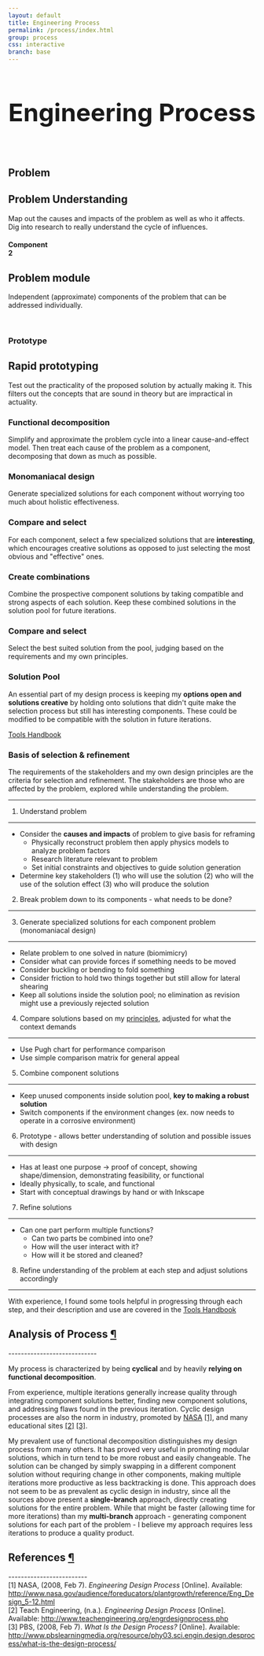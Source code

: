 ```yaml
---
layout: default
title: Engineering Process 
permalink: /process/index.html
group: process
css: interactive
branch: base
---
```

<script src="//ajax.googleapis.com/ajax/libs/jquery/1.10.2/jquery.min.js"></script>
<script>
function is_touch_device() {
  return 'ontouchstart' in window
      || 'onmsgesturechange' in window;
};
$(document).ready(function() {
    if (is_touch_device()) {
		$('.hover').bind('click', function(mobile) {
			$('.mobile_hover').removeClass("mobile_hover");
			mobile.preventDefault();
			$(this).toggleClass('mobile_hover');
		});
	}
});
</script>
<h1 style="text-align:center;font-size:50px;">Engineering Process</h1>
<div class="holder">
	<div class="hot-spots">
		<div class="hot-spot hover" id="problem"><br><h2>Problem</h2>
			<div class="info">
				<h2>Problem Understanding</h2>
				<p>Map out the causes and impacts of the problem as well as who it affects.
				Dig into research to really understand the cycle of influences.</p>
			</div>
		</div>
		<div class="hot-spot hover" id="component"><h4>Component<br> 2</h4>
			<div class="info">
				<h2>Problem module</h2>
				<p>Independent (approximate) components of the problem that can be addressed individually.</p>
			</div>
		</div>
		<div class="hot-spot hover" id="prototype"><br><h3>Prototype</h3>
			<div class="info">
				<h2>Rapid prototyping</h2>
				<p>Test out the practicality of the proposed solution by actually making it. This filters out
				the concepts that are sound in theory but are impractical in actuality.</p>
			</div>
		</div>
		<div class="text-spot hover" id="func"><h3>Functional decomposition</h3>
			<div class="info info_txt">
				<p>Simplify and approximate the problem cycle into a linear cause-and-effect model.
				Then treat each cause of the problem as a component, decomposing that down as much as possible.</p>
			</div>
		</div>
		<div class="text-spot hover" id="monomaniac"><h3>Monomaniacal design</h3>
			<div class="info info_txt">
				<p>Generate specialized solutions for each component without worrying too much about holistic effectiveness.</p>
			</div>
		</div>
		<div class="text-spot hover" id="compare"><h3>Compare and select</h3>
			<div class="info info_txt">
				<p>For each component, select a few specialized solutions that are <b>interesting</b>, which encourages
				creative solutions as opposed to just selecting the most obvious and "effective" ones.</p>
			</div>
		</div>
		<div class="text-spot hover" id="generate"><h3>Create combinations</h3>
			<div class="info info_txt">
				<p>Combine the prospective component solutions by taking compatible and strong aspects of each solution.
				Keep these combined solutions in the solution pool for future iterations.</p>
			</div>
		</div>
		<div class="text-spot hover" id="compare_2"><h3>Compare and select</h3>
			<div class="info info_txt">
				<p>Select the best suited solution from the pool, judging based on the requirements and my own principles.</p>
			</div>
		</div>
		<div class="text-spot hover" id="pool"><h3>Solution Pool</h3>
			<div class="info info_txt info_down">
				<p>An essential part of my design process is keeping my <b>options open and solutions creative</b> by holding onto
				solutions that didn't quite make the selection process but still has interesting components. These could
				be modified to be compatible with the solution in future iterations.</p>
			</div>
		</div>
		<a id="handbook-diagram" href="/portfolio/handbook/" class="handbook">Tools Handbook</a>
	</div>
		<div id="patch">
			<div class="text-spot hover" id="basis"><h3>Basis of selection & refinement</h3>
			<div class="info info_txt info_down">
				<p>The requirements of the stakeholders and my own design principles are the criteria for selection and refinement.
				The stakeholders are those who are affected by the problem, explored while understanding the problem.</p>
			</div>
		</div>
	</div>
</div>



--------------------------


 1. Understand problem
----------------------------
   - Consider the **causes and impacts** of problem to give basis for reframing
     - Physically reconstruct problem then apply physics models to analyze problem factors
	 - Research literature relevant to problem 
	 - Set initial constraints and objectives to guide solution generation
   - Determine key stakeholders (1) who will use the solution (2) who will the use of the solution effect (3) who will produce the solution
   
 2. Break problem down to its components - what needs to be done?
---------------------------
 
 3. Generate specialized solutions for each component problem (monomaniacal design)
------------------------------
   - Relate problem to one solved in nature (biomimicry)
   - Consider what can provide forces if something needs to be moved
   - Consider buckling or bending to fold something
   - Consider friction to hold two things together but still allow for lateral shearing
   - Keep all solutions inside the solution pool; no elimination as revision might use a previously rejected solution
   
 4. Compare solutions based on my [principles](/portfolio/principles.html), adjusted for what the context demands
------------------------------
 - Use Pugh chart for performance comparison 
 - Use simple comparison matrix for general appeal

 5. Combine component solutions
---------------------------
 - Keep unused components inside solution pool, **key to making a robust solution**
 - Switch components if the environment changes (ex. now needs to operate in a corrosive environment)
 
 6. Prototype - allows better understanding of solution and possible issues with design
----------------------------
 - Has at least one purpose -> proof of concept, showing shape/dimension, demonstrating feasibility, or functional
 - Ideally physically, to scale, and functional
 - Start with conceptual drawings by hand or with Inkscape
   

 7. Refine solutions
----------------------------
 - Can one part perform multiple functions?
   - Can two parts be combined into one?
   - How will the user interact with it?
   - How will it be stored and cleaned?
   
 8. Refine understanding of the problem at each step and adjust solutions accordingly
----------------------------
 With experience, I found some tools helpful in progressing through each step, and their description and use are covered in the
 <a class="handbook" id="handbook-inline" href="/portfolio/handbook/">Tools Handbook</a>

<h2 class="anchor">Analysis of Process <a class="anchor-link" title="permalink to section" href="#analysis" name="analysis">¶</a></h2>
----------------------------
<div class="text-block">
<p>
	My process is characterized by being <b>cyclical</b> and by heavily <b>relying on functional decomposition</b>.
</p>
<p>
	From experience, multiple iterations generally increase quality through integrating component solutions better, 
	finding new component solutions, and addressing flaws found in the previous iteration.
	Cyclic design processes are also the norm in industry, promoted by 
	<a href="http://www.nasa.gov/audience/foreducators/plantgrowth/reference/Eng_Design_5-12.html#">NASA</a> <a href="#ref1">[1]</a>, 
	and many educational sites <a href="#ref2">[2]</a> <a href="#ref3">[3]</a>.
</p>
<p>
	My prevalent use of functional decomposition distinguishes my design process from many others.
	It has proved very useful in promoting modular solutions, which in turn tend to be more robust and easily changeable.
	The solution can be changed by simply swapping in a different component solution without requiring change in other components, 
	making multiple iterations more productive as less backtracking is done. This approach does not seem to be as
	prevalent as cyclic design in industry, since all the sources above present a <b>single-branch</b> approach,
	directly creating solutions for the entire problem. While that might be faster (allowing time for more iterations) than
	my <b>multi-branch</b> approach - generating component solutions for each part of the problem - I believe my
	approach requires less iterations to produce a quality product.
</p>
</div>

<h2 class="anchor">References <a class="anchor-link" title="permalink to section" href="#reference" name="reference">¶</a></h2>
-------------------------
<div class="reference">
<a name="ref1">[1]</a> NASA, 
	(2008, Feb 7). <i>Engineering Design Process</i> [Online]. Available:
	<a href="http://www.nasa.gov/audience/foreducators/plantgrowth/reference/Eng_Design_5-12.html">http://www.nasa.gov/audience/foreducators/plantgrowth/reference/Eng_Design_5-12.html</a>
<br>
<a name="ref2">[2]</a> Teach Engineering, 
	(n.a.). <i>Engineering Design Process</i> [Online]. Available:
	<a href="http://www.teachengineering.org/engrdesignprocess.php">http://www.teachengineering.org/engrdesignprocess.php</a>
<br>
<a name="ref3">[3]</a> PBS, 
	(2008, Feb 7). <i>What Is the Design Process?</i> [Online]. Available:
	<a href="http://www.pbslearningmedia.org/resource/phy03.sci.engin.design.desprocess/what-is-the-design-process/">http://www.pbslearningmedia.org/resource/phy03.sci.engin.design.desprocess/what-is-the-design-process/</a>
<br>
</div>